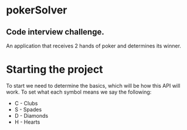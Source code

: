 # pokerSolver

## Code interview challenge.
An application that receives 2 hands of poker and determines its winner.

# Starting the project

To start we need to determine the basics, which will be how this API will work. To set what each symbol means we say the following:
- C - Clubs
- S - Spades
- D - Diamonds
- H - Hearts
 
